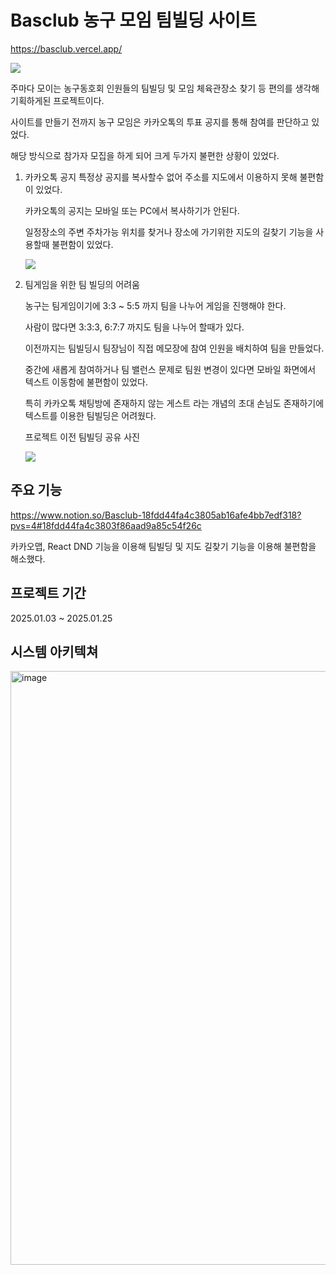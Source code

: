 # Basclub 농구 모임 팀빌딩 사이트

<https://basclub.vercel.app/>

<img src="https://github.com/user-attachments/assets/a8525699-d1d9-419d-8c01-3dbce8f340db" />

주마다 모이는 농구동호회 인원들의 팀빌딩 및 모임 체육관장소 찾기 등 편의를 생각해 기획하게된 프로젝트이다.

사이트를 만들기 전까지 농구 모임은 카카오톡의 투표 공지를 통해 참여를 판단하고 있었다.

해당 방식으로 참가자 모집을 하게 되어 크게 두가지 불편한 상황이 있었다.

1. 카카오톡 공지 특정상 공지를 복사할수 없어 주소를 지도에서 이용하지 못해 불편함이 있었다.

    카카오톡의 공지는 모바일 또는 PC에서 복사하기가 안된다.

    일정장소의 주변 주차가능 위치를 찾거나 장소에 가기위한 지도의 길찾기 기능을 사용할때 불편함이 있었다.

    ![](https://github.com/user-attachments/assets/9f98f777-7f97-4f2c-ace5-8b896c320fc9)

2. 팀게임을 위한 팀 빌딩의 어려움

    농구는 팀게임이기에 3:3 ~ 5:5 까지 팀을 나누어 게임을 진행해야 한다.

    사람이 많다면 3:3:3, 6:7:7 까지도 팀을 나누어 할때가 있다.

    이전까지는 팀빌딩시 팀장님이 직접 메모장에 참여 인원을 배치하여 팀을 만들었다.

    중간에 새롭게 참여하거나 팀 밸런스 문제로 팀원 변경이 있다면 모바일 화면에서 텍스트 이동함에 불편함이 있었다.

    특히 카카오톡 채팅방에 존재하지 않는 게스트 라는 개념의 초대 손님도 존재하기에 텍스트를 이용한 팀빌딩은 어려웠다.

    프로젝트 이전 팀빌딩 공유 사진

    ![](https://github.com/user-attachments/assets/8eb03bdd-963e-4bf4-87d2-cd9d3f6fab89)

## 주요 기능

<https://www.notion.so/Basclub-18fdd44fa4c3805ab16afe4bb7edf318?pvs=4#18fdd44fa4c3803f86aad9a85c54f26c>

카카오맵, React DND 기능을 이용해 팀빌딩 및 지도 길찾기 기능을 이용해 불편함을 해소했다.

## 프로젝트 기간

2025.01.03 ~ 2025.01.25

## 시스템 아키텍쳐
<img width="950" alt="image" src="https://github.com/user-attachments/assets/388097a7-4a69-4946-a15a-4e390230fdcb" />
